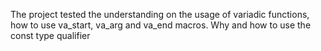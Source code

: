 The project tested the understanding on the usage of variadic functions, how to use va_start, va_arg and va_end macros. Why and how to use the const type qualifier
